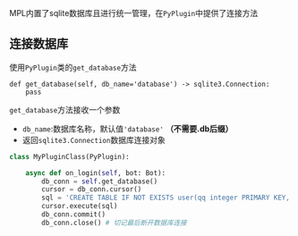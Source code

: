 MPL内置了sqlite数据库且进行统一管理，在`PyPlugin`中提供了连接方法

## 连接数据库

使用`PyPlugin`类的`get_database`方法

```
def get_database(self, db_name='database') -> sqlite3.Connection:
	pass
```

`get_database`方法接收一个参数

- `db_name`:数据库名称，默认值`'database'` **（不需要.db后缀）**
- 返回`sqlite3.Connection`数据库连接对象

```python
class MyPluginClass(PyPlugin):

    async def on_login(self, bot: Bot):
        db_conn = self.get_database()
        cursor = db_conn.cursor()
        sql = 'CREATE TABLE IF NOT EXISTS user(qq integer PRIMARY KEY, conf text)'
        cursor.execute(sql)
        db_conn.commit()
        db_conn.close() # 切记最后断开数据库连接
```